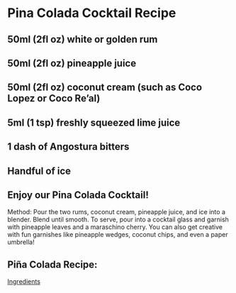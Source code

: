 
# Pina Colada Cocktail Recipe

## 50ml (2fl oz) white or golden rum
## 50ml (2fl oz) pineapple juice
## 50ml (2fl oz) coconut cream (such as Coco Lopez or Coco Re’al)
## 5ml (1 tsp) freshly squeezed lime juice
## 1 dash of Angostura bitters
## Handful of ice

## Enjoy our Pina Colada Cocktail!


Method:
Pour the two rums, coconut cream, pineapple juice, and ice into a blender.
Blend until smooth.
To serve, pour into a cocktail glass and garnish with pineapple leaves and a maraschino cherry.
You can also get creative with fun garnishes like pineapple wedges, coconut chips, and even a paper umbrella!

##  Piña Colada Recipe:
 [Ingredients](./ingredients/ingredients.md) 

